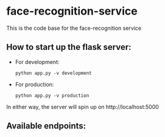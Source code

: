 # face-recognition-service
This is the code base for the face-recognition service

## How to start up the flask server:

* For development:

      python app.py -v development

* For production:

      python app.py -v production

In either way, the server will spin up on http://localhost:5000
## Available endpoints:


